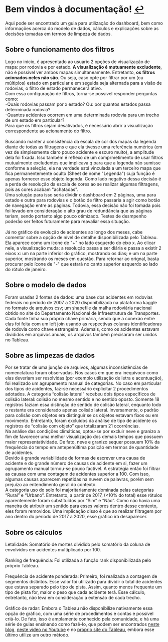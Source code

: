 # Bem vindos à documentação! [:leftwards_arrow_with_hook:](https://tabsoft.co/3RHZpBk)

Aqui pode ser encontrado um guia para utilização do dashboard, bem como informações acerca do modelo de dados, cálculos e explicações sobre as decisões tomadas em termos de limpeza de dados.

## Sobre o funcionamento dos filtros
Logo no início, é apresentado ao usuário 2 opções de visualização de mapa: por rodovia e por estado. __A visualização é mutuamente excludente__, não é possível ver ambos mapas simultaneamente. Entretanto, __os filtros acionados neles não são__. Ou seja, caso opte por filtrar por um (ou múltiplos) estado em particular e em seguida seja alternada para a visão de rodovias, o filtro de estado permanecerá ativo.<br/>
Com essa configuração de filtros, torna-se possível responder perguntas como:<br/>
-Quais rodovias passam por x estado? Ou: por quantos estados passa determinada rodovia?<br/>
-Quantos acidentes ocorrem em uma determinada rodovia para um trecho de um estado em particular?<br/>
Para que os filtros sejam desativados, é necessário abrir a visualização correspondente ao acionamento do filtro.<br/>
<br/>
Buscando manter a consistência da escala de cor dos mapas da legenda diante de todas as filtragens e que ela tivesse uma referência numérica (em vez de simplesmente claro pouco acidente e escuro muito), a amplitude dela foi fixada. Isso também é reflexo de um comprmetimento de usar filtros mutualmente excludentes que implicava q para que a legenda não sumisse conforme a seleção, ela na verdade está vinculada a um terceiro mapa que fica permanentemente oculto (Sheet de nome "Legenda") cuja função é apenas fornecer esse objeto legenda. Como lado negativo dessa decisão é a perda de resolução da escala de cores ao se realizar algumas filtragens, pois as cores acabam "achatadas".
<br/>
Uma solução para isso seria dividir o dashboard em 2 páginas, uma para estado e outra para rodovias e o botão de filtro passaria a agir como botão de navegação entre as páginas. Todovia, essa decisão não foi tomada pois foi levado em consideração o alto grau de redundância que as páginas teriam, sendo portanto algo pouco otimizado. Testes de desmpenho poderão ser feitos futuramente para reavaliar essa situação.
<br/>
<br/>
Já no gráfico de evolução de acidentes ao longo dos meses, cabe comentar sobre a opção de nível de detalhe disponibilizada pelo Tableau. Ela aparece como um ícone de "+" no lado esquerdo do eixo x. Ao clicar nele, a visualização muda: a resolução passa a ser diária e passa a existir 2 eixos x: um na parte inferior do gráfico, mostrando os dias; e um na parte superior, mostrando os meses em questão. Para retornar ao orignal, basta procurar pelo ícone de "-" que estará no canto superior esquerdo ao lado do rótulo de janeiro.

## Sobre o modelo de dados
Foram usadas 2 fontes de dados: uma base dos acidentes em rodovias federais no período de 2007 a 2020 disponibilizada na plataforma kaggle no formato de arquivos csv; um shapefile da malha rodoviária nacional obtido no site do Departamento Nacional de Infraestrutura de Transportes.<br/>
Cada fonte tinha sua própria chave primária, sendo que a conexão entre elas foi feita com um left join usando as respectivas colunas identificadoras de rodovia como chave estrangeira. Ademais, como os acidentes estavam divididos em arquivos anuais, os arquivos também precisaram ser unidos no Tableau.

## Sobre as limpezas de dados
Por se tratar de uma junção de arquivos, algumas inconsistências de nomenclatura foram observadas. Nos casos em que era inequívoco como elas deveriam ser resolvidas (por exemplo utilização de letra e acentuação), foi realizado um agrupamento manual de categorias. No caso em particular dos tipos de acidentes, faz-se necessário explicitar 2 procedimentos adotados. A categoria “colisão lateral” recebeu dois tipos específicos de colisão lateral: colisão no mesmo sentido e no sentido oposto. Somente 18 registros faziam essa distinção de sentido de colisão lateral, enquanto todo o restante era considerado apenas colisão lateral. Inversamente, o padrão para colisão com objetos era distinguir se os objetos estavam fixos ou em movimento. Entretanto, foram excluídos da análise de tipo de acidente os registros de “colisão com objeto” que totalizaram 21 ocorrências.<br/>
Na análise das condições climáticas, optou-se por excluir neve e granizo a fim de favorecer uma melhor visualização dos demais tempos que possuem maior representatividade. De fato, neve e granizo sequer possuem 10% da frequência do tempo em antepenúltima posição em termos de quantidade de acidentes.<br/>
Devido à grande variabilidade de formas de escrever uma causa de acidente e do grande número de causas de acidente em si, fazer um agrupamento manual tornou-se pouco factível. A estratégia então foi filtrar as causas com uma contagem de acidentes superior a 100. Com isso, algumas causas aparecem repetidas na nuvem de palavras, porém sem prejuízo ao entendimento geral do contexto.<br/>
A categoria uso do solo foi majoritariamente dominada pelas categorias “Rural” e “Urbano”. Entretanto, a partir de 2017, (<10% do total) esse rótulos aparentemente foram substítuídos por “Sim” e “Não”. Como não havia uma maneira de atribuir um sentido para esses valores dentro desse contexto, eles foram removidos. Uma implicação disso é que ao realizar filtragem por ano dentro do período de 2017 a 2020, esse gráfico irá desaparecer.

## Sobre os cálculos
Letalidade: Somatório de mortes dividido pelo somatório da coluna de envolvidos em acidentes multiplicado por 100.<br/>
<br/>
Ranking de frequência: Foi utilizada a função rank disponibilizada pelo próprio Tableau.<br/>
<br/>
Frequência de acidente ponderada: Primeiro, foi realizada a contagem de segmentos distintos. Esse valor foi utilizado para dividir o total de acidentes que estava separado pelo tipo de pista. Assim, quanto menos frequente um tipo de pista for, maior o peso que cada acidente terá. Esse cálculo, entretanto, não leva em consideração a extensão de cada trecho.<br/>
<br/>
Gráfico de radar: Embora o Tableau não disponibilize nativamente essa opção de gráfico, com uma série de procedimentos e contas e possível criá-lo. De fato, isso é amplamente conhecido pela comunidade, e há uma série de guias ensinando como fazê-lo, que podem ser encontrados [neste blog](https://www.thedataschool.co.uk/ellen-blackburn/a-simple-way-to-make-a-radar-chart/), [neste vídeo no Youtube](https://www.youtube.com/watch?v=wWUXTQZZW2w) e no [próprio site do Tableau](https://www.tableau.com/pt-br/about/blog/2015/7/use-radar-charts-compare-dimensions-over-several-metrics-41592), embora esse último utilize um outro método.
